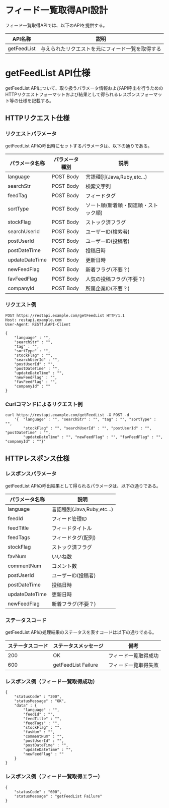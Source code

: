 # フィード一覧取得API設計

フィード一覧取得APIでは、以下のAPIを提供する。

|API名称|説明|
|---|---|
|getFeedList|与えられたリクエストを元にフィード一覧を取得する|

# getFeedList API仕様

getFeedList APIについて、取り扱うパラメータ情報およびAPI呼出を行うためのHTTPリクエストフォーマットおよび結果として得られるレスポンスフォーマット等の仕様を記載する。

## HTTPリクエスト仕様

### リクエストパラメータ

getFeedList APIの呼出時にセットするパラメータは、以下の通りである。

|パラメータ名称|パラメータ種別|説明|
|---|---|---|
|language|POST Body|言語種別(Java,Ruby,etc...)|
|searchStr|POST Body|検索文字列|
|feedTag|POST Body|フィードタグ|
|sortType|POST Body|ソート順(新着順・関連順・ストック順)|
|stockFlag|POST Body|ストック済フラグ|
|searchUserId|POST Body|ユーザーID(検索者)|
|postUserId|POST Body|ユーザーID(投稿者)|
|postDateTime|POST Body|投稿日時|
|updateDateTime|POST Body|更新日時|
|newFeedFlag|POST Body|新着フラグ(不要？)|
|favFeedFlag|POST Body|人気の投稿フラグ(不要？)|
|companyId|POST Body|所属企業ID(不要？)|

### リクエスト例

```
POST https://restapi.example.com/getFeedList HTTP/1.1
Host: restapi.example.com
User-Agent: RESTfulAPI-Client

{ 
    "language" : "",
    "searchStr" : "",
    "tag" : "",
    "sortType" : "",
    "stockFlag" : "",
    "searchUserId" : "",
    "postUserId" : "",
    "postDateTime" : "",
    "updateDateTime" : "",
    "newFeedFlag" : "",
    "favFeedFlag" : "",
    "companyId" : ""
}
```

### Curlコマンドによるリクエスト例

```
curl https://restapi.example.com/getFeedList -X POST -d 
    '{  "language" : "", "searchStr" : "", "tag" : "", "sortType" : "",
        "stockFlag" : "", "searchUserId" : "", "postUserId" : "", "postDateTime" : "",
        "updateDateTime" : "", "newFeedFlag" : "", "favFeedFlag" : "", "companyId" : ""}'
```

## HTTPレスポンス仕様

### レスポンスパラメータ

getFeedList APIの呼出結果として得られるパラメータは、以下の通りである。

|パラメータ名称|説明|
|---|---|
|language|言語種別(Java,Ruby,etc...)|
|feedId|フィード管理ID|
|feedTitle|フィードタイトル|
|feedTags|フィードタグ(配列)|
|stockFlag|ストック済フラグ|
|favNum|いいね数|
|commentNum|コメント数|
|postUserId|ユーザーID(投稿者)|
|postDateTime|投稿日時|
|updateDateTime|更新日時|
|newFeedFlag|新着フラグ(不要？)|

### ステータスコード

getFeedList APIの処理結果のステータスを表すコードは以下の通りである。

|ステータスコード|ステータスメッセージ|備考|
|---|---|---|
|200|OK|フィード一覧取得成功|
|600|getFeedList Failure|フィード一覧取得失敗|

### レスポンス例（フィード一覧取得成功）

```
{
    "statusCode" : "200",
    "statusMessage" : "OK",
    "data" : {
        "language" : "",
        "feedId" : "",
        "feedTitle" : "",
        "feedTags" : "",
        "stockFlag" : "",
        "favNum" : "",
        "commentNum" : "",
        "postUserId" : "",
        "postDateTime" : "",
        "updateDateTime" : "",
        "newFeedFlag" : ""
    }
}
```

### レスポンス例（フィード一覧取得エラー）

```
{
    "statusCode" : "600",
    "statusMessage" : "getFeedList Failure"
}
```
